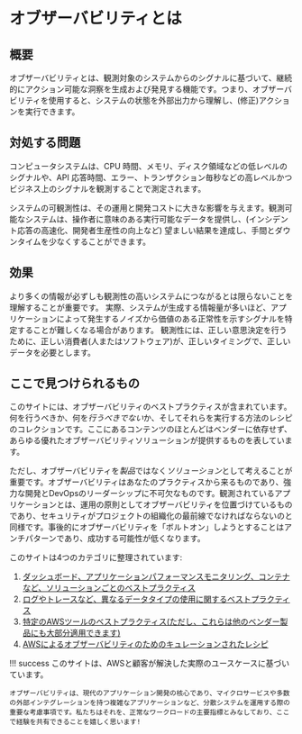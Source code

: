# オブザーバビリティとは

## 概要

オブザーバビリティとは、観測対象のシステムからのシグナルに基づいて、継続的にアクション可能な洞察を生成および発見する機能です。つまり、オブザーバビリティを使用すると、システムの状態を外部出力から理解し、(修正)アクションを実行できます。

## 対処する問題

コンピュータシステムは、CPU 時間、メモリ、ディスク領域などの低レベルのシグナルや、API 応答時間、エラー、トランザクション毎秒などの高レベルかつビジネス上のシグナルを観測することで測定されます。

システムの可観測性は、その運用と開発コストに大きな影響を与えます。観測可能なシステムは、操作者に意味のある実行可能なデータを提供し、(インシデント応答の高速化、開発者生産性の向上など) 望ましい結果を達成し、手間とダウンタイムを少なくすることができます。

## 効果

より多くの情報が必ずしも観測性の高いシステムにつながるとは限らないことを理解することが重要です。
実際、システムが生成する情報量が多いほど、アプリケーションによって発生するノイズから価値のある正常性を示すシグナルを特定することが難しくなる場合があります。
観測性には、正しい意思決定を行うために、正しい消費者(人またはソフトウェア)が、正しいタイミングで、正しいデータを必要とします。

## ここで見つけられるもの

このサイトには、オブザーバビリティのベストプラクティスが含まれています。何を行うべきか、何を*行うべきでない*か、そしてそれらを実行する方法のレシピのコレクションです。ここにあるコンテンツのほとんどはベンダーに依存せず、あらゆる優れたオブザーバビリティソリューションが提供するものを表しています。 

ただし、オブザーバビリティを*製品*ではなく*ソリューション*として考えることが重要です。オブザーバビリティはあなたのプラクティスから来るものであり、強力な開発とDevOpsのリーダーシップに不可欠なものです。観測されているアプリケーションとは、運用の原則としてオブザーバビリティを位置づけているものであり、セキュリティがプロジェクトの組織化の最前線でなければならないのと同様です。事後的にオブザーバビリティを「ボルトオン」しようとすることはアンチパターンであり、成功する可能性が低くなります。

このサイトは4つのカテゴリに整理されています:

1. [ダッシュボード、アプリケーションパフォーマンスモニタリング、コンテナなど、ソリューションごとのベストプラクティス](/observability-best-practices/ja/guides/)
2. [ログやトレースなど、異なるデータタイプの使用に関するベストプラクティス](/observability-best-practices/ja/signals/logs/)
3. [特定のAWSツールのベストプラクティス(ただし、これらは他のベンダー製品にも大部分適用できます)](/observability-best-practices/ja/tools/cloudwatch_agent/)
4. [AWSによるオブザーバビリティのためのキュレーションされたレシピ](/observability-best-practices/ja/recipes/)

!!! success
	このサイトは、AWSと顧客が解決した実際のユースケースに基づいています。

	オブザーバビリティは、現代のアプリケーション開発の核心であり、マイクロサービスや多数の外部インテグレーションを持つ複雑なアプリケーションなど、分散システムを運用する際の重要な考慮事項です。私たちはそれを、正常なワークロードの主要指標とみなしており、ここで経験を共有できることを嬉しく思います!
